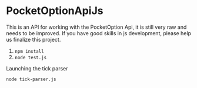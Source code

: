 # PocketOptionApiJs

This is an API for working with the PocketOption Api, it is still very raw and needs to be improved.
If you have good skills in js development, please help us finalize this project.


1. ``` npm install ```
2. ``node test.js``

Launching the tick parser

``node tick-parser.js``
